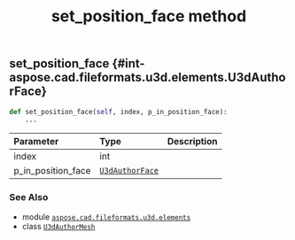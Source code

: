 ﻿---
title: set_position_face method
second_title: Aspose.CAD for Python via .NET API References
description: 
type: docs
weight: 130
url: /python-net/aspose.cad.fileformats.u3d.elements/u3dauthormesh/set_position_face/
is_root: false
---

## set_position_face {#int-aspose.cad.fileformats.u3d.elements.U3dAuthorFace}





```python
def set_position_face(self, index, p_in_position_face):
    ...
```


| Parameter | Type | Description |
| :- | :- | :- |
| index | int |  |
| p_in_position_face | [`U3dAuthorFace`](/cad/python-net/aspose.cad.fileformats.u3d.elements/u3dauthorface) |  |



### See Also
* module [`aspose.cad.fileformats.u3d.elements`](../../)
* class [`U3dAuthorMesh`](/cad/python-net/aspose.cad.fileformats.u3d.elements/u3dauthormesh)
